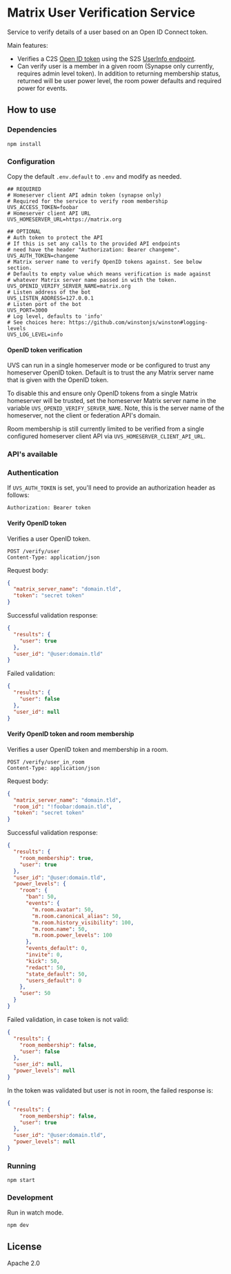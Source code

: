 # Matrix User Verification Service

Service to verify details of a user based on an Open ID Connect token.

Main features:

* Verifies a C2S [Open ID token](https://matrix.org/docs/spec/client_server/r0.6.1#id154)
  using the S2S [UserInfo endpoint](https://matrix.org/docs/spec/server_server/r0.1.4#openid).
* Can verify user is a member in a given room (Synapse only currently, requires admin level token).
  In addition to returning membership status, returned will be user power level, the room power 
  defaults and required power for events.

## How to use

### Dependencies

```
npm install
```

### Configuration

Copy the default `.env.default` to `.env` and modify as needed.

```
## REQUIRED
# Homeserver client API admin token (synapse only)
# Required for the service to verify room membership
UVS_ACCESS_TOKEN=foobar
# Homeserver client API URL
UVS_HOMESERVER_URL=https://matrix.org

## OPTIONAL
# Auth token to protect the API
# If this is set any calls to the provided API endpoints
# need have the header "Authorization: Bearer changeme".
UVS_AUTH_TOKEN=changeme
# Matrix server name to verify OpenID tokens against. See below section.
# Defaults to empty value which means verification is made against
# whatever Matrix server name passed in with the token.
UVS_OPENID_VERIFY_SERVER_NAME=matrix.org
# Listen address of the bot
UVS_LISTEN_ADDRESS=127.0.0.1
# Listen port of the bot
UVS_PORT=3000
# Log level, defaults to 'info'
# See choices here: https://github.com/winstonjs/winston#logging-levels
UVS_LOG_LEVEL=info
```

#### OpenID token verification

UVS can run in a single homeserver mode or be configured to trust any
homeserver OpenID token. Default is to trust the any Matrix server name
that is given with the OpenID token.

To disable this and ensure only OpenID tokens from a single Matrix homeserver
will be trusted, set the homeserver Matrix server name in the variable
`UVS_OPENID_VERIFY_SERVER_NAME`. Note, this is the server name of the homeserver,
not the client or federation API's domain.

Room membership is still currently limited to be verified from a single
configured homeserver client API via `UVS_HOMESERVER_CLIENT_API_URL`.

### API's available

### Authentication

If `UVS_AUTH_TOKEN` is set, you'll need to provide an authorization header as follows:

    Authorization: Bearer token

#### Verify OpenID token

Verifies a user OpenID token.

    POST /verify/user
    Content-Type: application/json

Request body:

```json
{
  "matrix_server_name": "domain.tld",
  "token": "secret token"
}
```

Successful validation response:

```json
{
  "results": {
    "user": true
  },
  "user_id": "@user:domain.tld"
}
```

Failed validation:

```json
{
  "results": {
    "user": false
  },
  "user_id": null
}
```

#### Verify OpenID token and room membership

Verifies a user OpenID token and membership in a room.

    POST /verify/user_in_room
    Content-Type: application/json

Request body:

```json
{
  "matrix_server_name": "domain.tld",
  "room_id": "!foobar:domain.tld",
  "token": "secret token"
}
```

Successful validation response:

```json
{
  "results": {
    "room_membership": true,
    "user": true
  },
  "user_id": "@user:domain.tld",
  "power_levels": {
    "room": {
      "ban": 50,
      "events": {
        "m.room.avatar": 50,
        "m.room.canonical_alias": 50,
        "m.room.history_visibility": 100,
        "m.room.name": 50,
        "m.room.power_levels": 100
      },
      "events_default": 0,
      "invite": 0,
      "kick": 50,
      "redact": 50,
      "state_default": 50,
      "users_default": 0
    },
    "user": 50
  }
}
```

Failed validation, in case token is not valid:

```json
{
  "results": {
    "room_membership": false,
    "user": false
  },
  "user_id": null,
  "power_levels": null
}
```

In the token was validated but user is not in room, the failed response is:

```json
{
  "results": {
    "room_membership": false,
    "user": true
  },
  "user_id": "@user:domain.tld",
  "power_levels": null
}
```

### Running

```
npm start
```

### Development

Run in watch mode.

```
npm dev
```

## License

Apache 2.0

